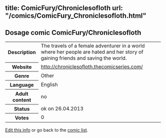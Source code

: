 title: ComicFury/Chroniclesofloth
url: "/comics/ComicFury_Chroniclesofloth.html"
---
Dosage comic ComicFury/Chroniclesofloth
-----------------------------------------

<p id="msg"></p>
<script type="text/javascript">
if (window.location.search === '?edit_info_mail=sent_ok') {
  var elem = document.getElementById("msg");
  elem.innerHTML = 'Edited information sucessfully sent.';
  elem.className = 'ok';
}
</script>
<table class="comicinfo">
<tr>
<th>Description</th><td>The travels of a female adventurer in a world where her people are hated and her story of gaining friends and saving the world.</td>
</tr>
<tr>
<th>Website</th><td><a href="http://chroniclesofloth.thecomicseries.com/">http://chroniclesofloth.thecomicseries.com/</a></td>
</tr>
<tr>
<th>Genre</th><td>Other</td>
</tr>
<tr>
<th>Language</th><td>English</td>
</tr>
<tr>
<th>Adult content</th><td>no</td>
</tr>
<tr>
<th>Status</th><td>ok on 26.04.2013</td>
</tr>
<tr>
<th>Votes</th><td>0</td>
</tr>
</table>

[Edit this info](ComicFury_Chroniclesofloth_edit.html) or go back to the [comic list](../comic-index.html).
